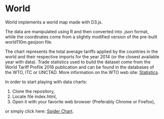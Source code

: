 World
============

World implements a world map made with D3.js.

The data are manipulated using R and then converted into .json format, while the coordinates come from a slightly modified version of the pre-built world110m.geojson file.

The chart represents the total average tariffs applied by the countries in the world and their respective imports for the year 2014 (or the closest available year with data). Trade statistics used to build the dataset come from the World Tariff Profile 2016 publication and can be found in the databases of the WTO, ITC or UNCTAD. More information on the WTO web site: [Statistics](https://www.wto.org/statistics).

In order to start playing with data charts:

1.  Clone the repository,
2.  Locate file index.html,
3.  Open it with your favorite web browser (Preferably Chrome or Firefox),

or simply click here: [Spider Chart](https://marcgumowski.github.io/World/).


